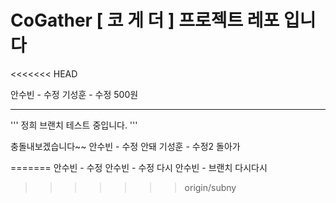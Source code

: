 # CoGather [ 코 게 더 ] 프로젝트 레포 입니다 
<<<<<<< HEAD

안수빈 - 수정
기성훈  - 수정 500원

---
'''
정희 브랜치 테스트 중입니다. 
'''


충돌내보겠습니다~~
안수빈 - 수정  안돼
기성훈  - 수정2 돌아가

=======
안수빈 - 수정
안수빈 - 수정 다시
안수빈 - 브랜치 다시다시
>>>>>>> origin/subny
